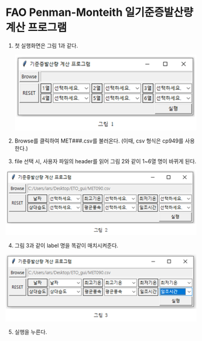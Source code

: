 # **FAO Penman-Monteith** 일기준증발산량 계산 프로그램

1. 첫 실행화면은 그림 1과 같다.

   ![그림1](./image/paint1.png)

2.  Browse를 클릭하여 MET###.csv를 불러온다. (이때, csv 형식은 cp949를 사용한다.)

3. file 선택 시, 사용자 파일의  header를 읽어 그림 2와 같이 1~6열 명이 바뀌게 된다.

![그림2](./image/paint2.png)

4. 그림 3과 같이 label 명을 똑같이 매치시켜준다.

![그림3](./image/paint3.png)

5. 실행을 누른다.

